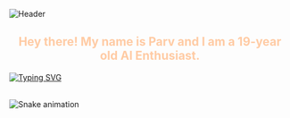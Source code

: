 ![Header](bmw.gif)

<h2 align="center" style="color:#ffcba4;">Hey there! My name is Parv and I am a 19-year old AI Enthusiast.</h2>

[![Typing SVG](https://readme-typing-svg.demolab.com?font=Fira+Code&pause=600&color=00FFFF&width=435&lines=Passion+for+Machine+Learning;AI+Enthusiast;Meticulous+and+Efficient;Always+Curious)](https://git.io/typing-svg)

<br clear="both">

<img src="https://raw.githubusercontent.com/IamParvSinghal/IamParvSinghal/output/snake.svg" alt="Snake animation" />
